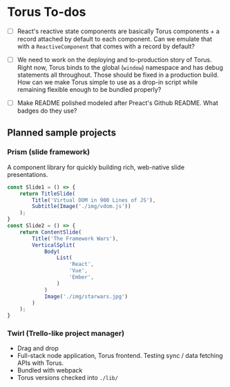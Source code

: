 # Torus To-dos

- [ ] React's reactive state components are basically Torus components + a record attached by default to each component. Can we emulate that with a `ReactiveComponent` that comes with a record by default?

- [ ] We need to work on the deploying and to-production story of Torus. Right now, Torus binds to the global (`window`) namespace and has debug statements all throughout. Those should be fixed in a production build. How can we make Torus simple to use as a drop-in script while remaining flexible enough to be bundled properly?

- [ ] Make README polished modeled after Preact's Github README. What badges do they use?

## Planned sample projects

### Prism (slide framework)

A component library for quickly building rich, web-native slide presentations.

```javascript
const Slide1 = () => {
    return TitleSlide(
        Title('Virtual DOM in 900 Lines of JS'),
        Subtitle(Image('./img/vdom.js'))
    );
}
const Slide2 = () => {
    return ContentSlide(
        Title('The Framework Wars'),
        VerticalSplit(
            Body(
                List(
                    'React',
                    'Vue',
                    'Ember',
                )
            )
            Image('./img/starwars.jpg')
        )
    );
}
```

### Twirl (Trello-like project manager)

- Drag and drop
- Full-stack node application, Torus frontend. Testing sync / data fetching APIs with Torus.
- Bundled with webpack
- Torus versions checked into `./lib/`

